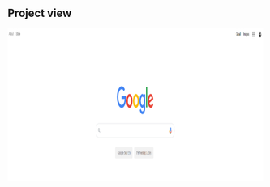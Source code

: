 ## Project view

<img src="https://raw.githubusercontent.com/burcaktezcan/GoogleHomePage-with-CSS/main/GoogleHomePage.PNG" weight=700 height=300></img>
